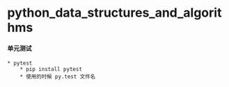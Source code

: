 # python_data_structures_and_algorithms

#### 单元测试
    * pytest
        * pip install pytest
        * 使用的时候 py.test 文件名
